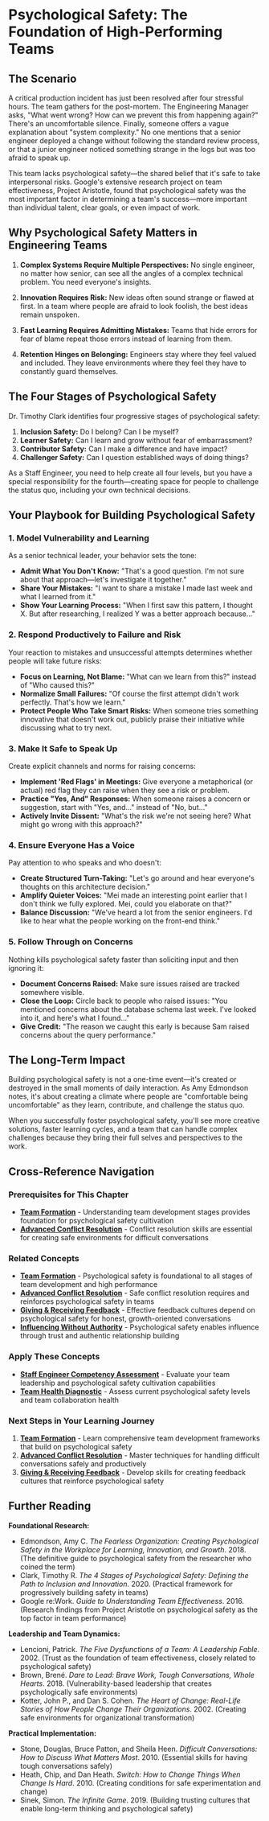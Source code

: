 # Psychological Safety: The Foundation of High-Performing Teams

## The Scenario

A critical production incident has just been resolved after four stressful hours. The team gathers for the post-mortem. The Engineering Manager asks, "What went wrong? How can we prevent this from happening again?" There's an uncomfortable silence. Finally, someone offers a vague explanation about "system complexity." No one mentions that a senior engineer deployed a change without following the standard review process, or that a junior engineer noticed something strange in the logs but was too afraid to speak up.

This team lacks psychological safety—the shared belief that it's safe to take interpersonal risks. Google's extensive research project on team effectiveness, Project Aristotle, found that psychological safety was the most important factor in determining a team's success—more important than individual talent, clear goals, or even impact of work.

## Why Psychological Safety Matters in Engineering Teams

1. **Complex Systems Require Multiple Perspectives:** No single engineer, no matter how senior, can see all the angles of a complex technical problem. You need everyone's insights.

2. **Innovation Requires Risk:** New ideas often sound strange or flawed at first. In a team where people are afraid to look foolish, the best ideas remain unspoken.

3. **Fast Learning Requires Admitting Mistakes:** Teams that hide errors for fear of blame repeat those errors instead of learning from them.

4. **Retention Hinges on Belonging:** Engineers stay where they feel valued and included. They leave environments where they feel they have to constantly guard themselves.

## The Four Stages of Psychological Safety

Dr. Timothy Clark identifies four progressive stages of psychological safety:

1. **Inclusion Safety:** Do I belong? Can I be myself?
2. **Learner Safety:** Can I learn and grow without fear of embarrassment?
3. **Contributor Safety:** Can I make a difference and have impact?
4. **Challenger Safety:** Can I question established ways of doing things?

As a Staff Engineer, you need to help create all four levels, but you have a special responsibility for the fourth—creating space for people to challenge the status quo, including your own technical decisions.

## Your Playbook for Building Psychological Safety

### 1. Model Vulnerability and Learning

As a senior technical leader, your behavior sets the tone:

* **Admit What You Don't Know:** "That's a good question. I'm not sure about that approach—let's investigate it together."
* **Share Your Mistakes:** "I want to share a mistake I made last week and what I learned from it."
* **Show Your Learning Process:** "When I first saw this pattern, I thought X. But after researching, I realized Y was a better approach because..."

### 2. Respond Productively to Failure and Risk

Your reaction to mistakes and unsuccessful attempts determines whether people will take future risks:

* **Focus on Learning, Not Blame:** "What can we learn from this?" instead of "Who caused this?"
* **Normalize Small Failures:** "Of course the first attempt didn't work perfectly. That's how we learn."
* **Protect People Who Take Smart Risks:** When someone tries something innovative that doesn't work out, publicly praise their initiative while discussing what to try next.

### 3. Make It Safe to Speak Up

Create explicit channels and norms for raising concerns:

* **Implement 'Red Flags' in Meetings:** Give everyone a metaphorical (or actual) red flag they can raise when they see a risk or problem.
* **Practice "Yes, And" Responses:** When someone raises a concern or suggestion, start with "Yes, and..." instead of "No, but..."
* **Actively Invite Dissent:** "What's the risk we're not seeing here? What might go wrong with this approach?"

### 4. Ensure Everyone Has a Voice

Pay attention to who speaks and who doesn't:

* **Create Structured Turn-Taking:** "Let's go around and hear everyone's thoughts on this architecture decision."
* **Amplify Quieter Voices:** "Mei made an interesting point earlier that I don't think we fully explored. Mei, could you elaborate on that?"
* **Balance Discussion:** "We've heard a lot from the senior engineers. I'd like to hear what the people working on the front-end think."

### 5. Follow Through on Concerns

Nothing kills psychological safety faster than soliciting input and then ignoring it:

* **Document Concerns Raised:** Make sure issues raised are tracked somewhere visible.
* **Close the Loop:** Circle back to people who raised issues: "You mentioned concerns about the database schema last week. I've looked into it, and here's what I found..."
* **Give Credit:** "The reason we caught this early is because Sam raised concerns about the query performance."

## The Long-Term Impact

Building psychological safety is not a one-time event—it's created or destroyed in the small moments of daily interaction. As Amy Edmondson notes, it's about creating a climate where people are "comfortable being uncomfortable" as they learn, contribute, and challenge the status quo.

When you successfully foster psychological safety, you'll see more creative solutions, faster learning cycles, and a team that can handle complex challenges because they bring their full selves and perspectives to the work.

## Cross-Reference Navigation

### Prerequisites for This Chapter
- **[Team Formation](team-formation.md)** - Understanding team development stages provides foundation for psychological safety cultivation
- **[Advanced Conflict Resolution](../leadership/advanced-conflict-resolution.md)** - Conflict resolution skills are essential for creating safe environments for difficult conversations

### Related Concepts
- **[Team Formation](team-formation.md)** - Psychological safety is foundational to all stages of team development and high performance
- **[Advanced Conflict Resolution](../leadership/advanced-conflict-resolution.md)** - Safe conflict resolution requires and reinforces psychological safety in teams
- **[Giving & Receiving Feedback](../leadership/giving-receiving-feedback.md)** - Effective feedback cultures depend on psychological safety for honest, growth-oriented conversations
- **[Influencing Without Authority](../leadership/influencing-without-authority.md)** - Psychological safety enables influence through trust and authentic relationship building

### Apply These Concepts
- **[Staff Engineer Competency Assessment](../../appendix/tools/staff-engineer-competency-assessment.md)** - Evaluate your team leadership and psychological safety cultivation capabilities
- **[Team Health Diagnostic](../../appendix/tools/team-health-diagnostic.md)** - Assess current psychological safety levels and team collaboration health

### Next Steps in Your Learning Journey
1. **[Team Formation](team-formation.md)** - Learn comprehensive team development frameworks that build on psychological safety
2. **[Advanced Conflict Resolution](../leadership/advanced-conflict-resolution.md)** - Master techniques for handling difficult conversations safely and productively  
3. **[Giving & Receiving Feedback](../leadership/giving-receiving-feedback.md)** - Develop skills for creating feedback cultures that reinforce psychological safety

## Further Reading

**Foundational Research:**
- Edmondson, Amy C. *The Fearless Organization: Creating Psychological Safety in the Workplace for Learning, Innovation, and Growth*. 2018. (The definitive guide to psychological safety from the researcher who coined the term)
- Clark, Timothy R. *The 4 Stages of Psychological Safety: Defining the Path to Inclusion and Innovation*. 2020. (Practical framework for progressively building safety in teams)
- Google re:Work. *Guide to Understanding Team Effectiveness*. 2016. (Research findings from Project Aristotle on psychological safety as the top factor in team performance)

**Leadership and Team Dynamics:**
- Lencioni, Patrick. *The Five Dysfunctions of a Team: A Leadership Fable*. 2002. (Trust as the foundation of team effectiveness, closely related to psychological safety)
- Brown, Brené. *Dare to Lead: Brave Work, Tough Conversations, Whole Hearts*. 2018. (Vulnerability-based leadership that creates psychologically safe environments)
- Kotter, John P., and Dan S. Cohen. *The Heart of Change: Real-Life Stories of How People Change Their Organizations*. 2002. (Creating safe environments for organizational transformation)

**Practical Implementation:**
- Stone, Douglas, Bruce Patton, and Sheila Heen. *Difficult Conversations: How to Discuss What Matters Most*. 2010. (Essential skills for having tough conversations safely)
- Heath, Chip, and Dan Heath. *Switch: How to Change Things When Change Is Hard*. 2010. (Creating conditions for safe experimentation and change)
- Sinek, Simon. *The Infinite Game*. 2019. (Building trusting cultures that enable long-term thinking and psychological safety)
